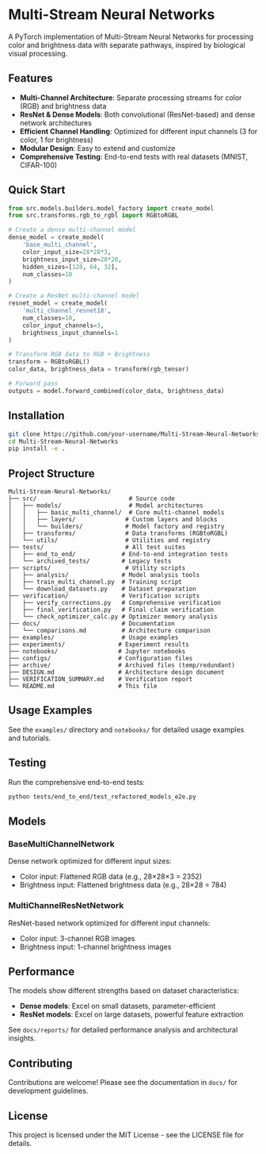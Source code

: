 # Multi-Stream Neural Networks

A PyTorch implementation of Multi-Stream Neural Networks for processing color and brightness data with separate pathways, inspired by biological visual processing.

## Features

- **Multi-Channel Architecture**: Separate processing streams for color (RGB) and brightness data
- **ResNet & Dense Models**: Both convolutional (ResNet-based) and dense network architectures
- **Efficient Channel Handling**: Optimized for different input channels (3 for color, 1 for brightness)
- **Modular Design**: Easy to extend and customize
- **Comprehensive Testing**: End-to-end tests with real datasets (MNIST, CIFAR-100)

## Quick Start

```python
from src.models.builders.model_factory import create_model
from src.transforms.rgb_to_rgbl import RGBtoRGBL

# Create a dense multi-channel model
dense_model = create_model(
    'base_multi_channel',
    color_input_size=28*28*3,
    brightness_input_size=28*28,
    hidden_sizes=[128, 64, 32],
    num_classes=10
)

# Create a ResNet multi-channel model
resnet_model = create_model(
    'multi_channel_resnet18',
    num_classes=10,
    color_input_channels=3,
    brightness_input_channels=1
)

# Transform RGB data to RGB + Brightness
transform = RGBtoRGBL()
color_data, brightness_data = transform(rgb_tensor)

# Forward pass
outputs = model.forward_combined(color_data, brightness_data)
```

## Installation

```bash
git clone https://github.com/your-username/Multi-Stream-Neural-Networks.git
cd Multi-Stream-Neural-Networks
pip install -e .
```

## Project Structure

```
Multi-Stream-Neural-Networks/
├── src/                          # Source code
│   ├── models/                   # Model architectures
│   │   ├── basic_multi_channel/  # Core multi-channel models
│   │   ├── layers/              # Custom layers and blocks
│   │   └── builders/            # Model factory and registry
│   ├── transforms/              # Data transforms (RGBtoRGBL)
│   └── utils/                   # Utilities and registry
├── tests/                       # All test suites
│   ├── end_to_end/             # End-to-end integration tests
│   └── archived_tests/         # Legacy tests
├── scripts/                     # Utility scripts
│   ├── analysis/               # Model analysis tools
│   ├── train_multi_channel.py  # Training script
│   └── download_datasets.py    # Dataset preparation
├── verification/               # Verification scripts
│   ├── verify_corrections.py   # Comprehensive verification
│   ├── final_verification.py   # Final claim verification
│   └── check_optimizer_calc.py # Optimizer memory analysis
├── docs/                       # Documentation
│   └── comparisons.md          # Architecture comparison
├── examples/                   # Usage examples
├── experiments/               # Experiment results
├── notebooks/                 # Jupyter notebooks
├── configs/                   # Configuration files
├── archive/                   # Archived files (temp/redundant)
├── DESIGN.md                  # Architecture design document
├── VERIFICATION_SUMMARY.md    # Verification report
└── README.md                  # This file
```

## Usage Examples

See the `examples/` directory and `notebooks/` for detailed usage examples and tutorials.

## Testing

Run the comprehensive end-to-end tests:

```bash
python tests/end_to_end/test_refactored_models_e2e.py
```

## Models

### BaseMultiChannelNetwork
Dense network optimized for different input sizes:
- Color input: Flattened RGB data (e.g., 28×28×3 = 2352)
- Brightness input: Flattened brightness data (e.g., 28×28 = 784)

### MultiChannelResNetNetwork  
ResNet-based network optimized for different input channels:
- Color input: 3-channel RGB images
- Brightness input: 1-channel brightness images

## Performance

The models show different strengths based on dataset characteristics:
- **Dense models**: Excel on small datasets, parameter-efficient
- **ResNet models**: Excel on large datasets, powerful feature extraction

See `docs/reports/` for detailed performance analysis and architectural insights.

## Contributing

Contributions are welcome! Please see the documentation in `docs/` for development guidelines.

## License

This project is licensed under the MIT License - see the LICENSE file for details.